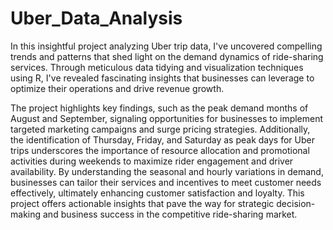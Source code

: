 # Uber_Data_Analysis

In this insightful project analyzing Uber trip data, I've uncovered compelling trends and patterns that shed light on the demand dynamics of ride-sharing services. Through meticulous data tidying and visualization techniques using R, I've revealed fascinating insights that businesses can leverage to optimize their operations and drive revenue growth. 

The project highlights key findings, such as the peak demand months of August and September, signaling opportunities for businesses to implement targeted marketing campaigns and surge pricing strategies. Additionally, the identification of Thursday, Friday, and Saturday as peak days for Uber trips underscores the importance of resource allocation and promotional activities during weekends to maximize rider engagement and driver availability. By understanding the seasonal and hourly variations in demand, businesses can tailor their services and incentives to meet customer needs effectively, ultimately enhancing customer satisfaction and loyalty. This project offers actionable insights that pave the way for strategic decision-making and business success in the competitive ride-sharing market.
